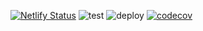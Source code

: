[![Netlify Status](https://api.netlify.com/api/v1/badges/152b2532-f304-4f4f-b4b3-51dacc63dd42/deploy-status)](https://app.netlify.com/sites/airtegal/deploys)
![test](https://github.com/hpj/Airtegal/workflows/test/badge.svg?branch=development)
![deploy](https://github.com/hpj/Airtegal/workflows/test/badge.svg?branch=release)
[![codecov](https://codecov.io/gh/hpj/Airtegal/branch/development/graph/badge.svg?token=REYXUTWCPO)](https://codecov.io/gh/hpj/Airtegal)
